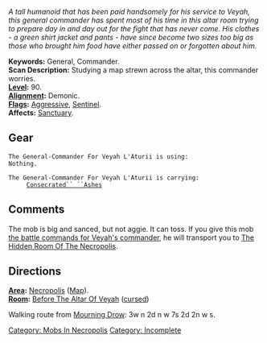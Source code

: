 *A tall humanoid that has been paid handsomely for his service to Veyah,
this general commander has spent most of his time in this altar room
trying to prepare day in and day out for the fight that has never come.
His clothes - a green shirt jacket and pants - have since become two
sizes too big as those who brought him food have either passed on or
forgotten about him.*

**Keywords:** General, Commander.  
**Scan Description:** Studying a map strewn across the altar, this
commander worries.  
**[Level](Level.md "wikilink"):** 90.  
**[Alignment](Alignment.md "wikilink"):** Demonic.  
**[Flags](:Category:_Mob_Types.md "wikilink"):**
[Aggressive](Aggressive_Mobs.md "wikilink"),
[Sentinel](Sentinel_Mobs.md "wikilink").  
**Affects:** [Sanctuary](Sanctuary "wikilink").  

## Gear

`The General-Commander For Veyah L'Aturii is using:`  
`Nothing.`

`The General-Commander For Veyah L'Aturii is carrying:`  
`     `[`Consecrated`` ``Ashes`](Consecrated_Ashes "wikilink")

## Comments

The mob is big and sanced, but not aggie. It can toss. If you give this
mob [the battle commands for Veyah's
commander](Battle_Commands_For_Veyah's_Commander.md "wikilink"), he will
transport you to [The Hidden Room Of The
Necropolis](The_Hidden_Room_Of_The_Necropolis_(Necropolis).md "wikilink").

## Directions

**[Area](:Category:_Areas.md "wikilink"):**
[Necropolis](:Category:_Necropolis.md "wikilink")
([Map](Necropolis_Map.md "wikilink")).  
**[Room](:Category:_Rooms.md "wikilink"):** [Before The Altar Of
Veyah](Before_The_Altar_Of_Veyah_(Necropolis).md "wikilink")
([cursed](Cursed_Rooms.md "wikilink"))

Walking route from [Mourning Drow](Mourning_Drow "wikilink"): 3w n 2d n
w 7s 2d 2n w s.

[Category: Mobs In Necropolis](Category:_Mobs_In_Necropolis "wikilink")
[Category: Incomplete](Category:_Incomplete "wikilink")
